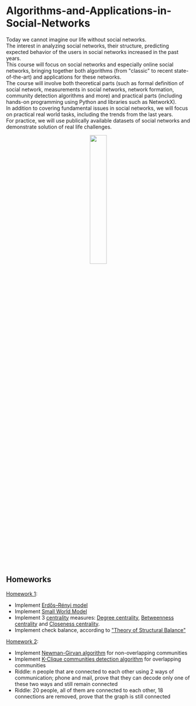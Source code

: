 # Algorithms-and-Applications-in-Social-Networks

Today we cannot imagine our life without social networks. <br/>
The interest in analyzing social networks, their structure, predicting expected behavior of the users in social networks increased in the past years.  <br/>
This course will focus on social networks and especially online social networks, bringing together both algorithms (from "classic" to recent state-of-the-art) and applications for these networks. <br/>
The course will involve both theoretical parts (such as formal definition of social network, measurements in social networks, network formation, community detection algorithms and more) and practical parts (including hands-on programming using Python and libraries such as NetworkX). <br/>
In addition to covering fundamental issues in social networks, we will focus on practical real world tasks, including the trends from the last years.  <br/>
For practice, we will use publically available datasets of social networks and demonstrate solution of real life challenges. <br/>

<p align="center">
    <img src="https://upload.wikimedia.org/wikipedia/commons/thumb/6/60/Graph_betweenness.svg/1024px-Graph_betweenness.svg.png" width="30%"/>
<p/>

## Homeworks
[Homework 1](https://github.com/AvivYaniv/Algorithms-and-Applications-in-Social-Networks/blob/master/1/SN_HW1.pdf): <br/>
- Implement [Erdős–Rényi model](https://en.wikipedia.org/wiki/Erd%C5%91s%E2%80%93R%C3%A9nyi_model) <br/>
- Implement [Small World Model](https://en.wikipedia.org/wiki/Small-world_network) <br/>
- Implement 3 [centrality](https://en.wikipedia.org/wiki/Centrality) measures: [Degree centrality](https://en.wikipedia.org/wiki/Centrality#Degree_centrality), [Betweenness centrality](https://en.wikipedia.org/wiki/Betweenness_centrality) and [Closeness centrality](https://en.wikipedia.org/wiki/Closeness_centrality). <br/>
- Implement check balance, according to ["Theory of Structural Balance"](https://en.wikipedia.org/wiki/Balance_theory) <br/>

[Homework 2](https://github.com/AvivYaniv/Algorithms-and-Applications-in-Social-Networks/blob/master/2/SN_HW2.pdf): <br/>
- Implement [Newman-Girvan algorithm](https://en.wikipedia.org/wiki/Girvan%E2%80%93Newman_algorithm) for non-overlapping communities <br/>
- Implement [K-Clique communities detection algorithm](https://en.wikipedia.org/wiki/Clique_percolation_method) for overlapping communities <br/>
- Riddle: n people that are connected to each other using 2 ways of communication; phone and mail, prove that they can decode only one of these two ways and still remain connected <br/>
- Riddle: 20 people, all of them are connected to each other, 18 connections are removed, prove that the graph is still connected <br/>

